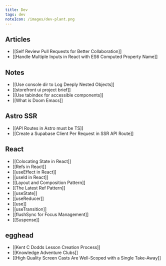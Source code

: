```yaml
---
title: Dev
tags: dev
noteIcon: /images/dev-plant.png
---
```


## Articles

- [[Self Review Pull Requests for Better Collaboration]]
- [[Handle Multiple Inputs in React with ES6 Computed Property Name]]

## Notes

- [[Use console dir to Log Deeply Nested Objects]]
- [[storefront ui project brief]]
- [[Use tabindex for accessible components]]
- [[What is Doom Emacs]]

## Astro SSR

- [[API Routes in Astro must be TS]]
- [[Create a Supabase Client Per Request in SSR API Route]]

## React

- [[Colocating State in React]]
- [[Refs in React]]
- [[useEffect in React]]
- [[useId in React]]
- [[Layout and Composition Pattern]]
- [[The Latest Ref Pattern]]
- [[useState]]
- [[useReducer]]
- [[use]]
- [[useTransition]]
- [[flushSync for Focus Management]]
- [[Suspense]]

## egghead

- [[Kent C Dodds Lesson Creation Process]]
- [[Knowledge Adventure Clubs]]
- [[High Quality Screen Casts Are Well-Scoped with a Single Take-Away]]
